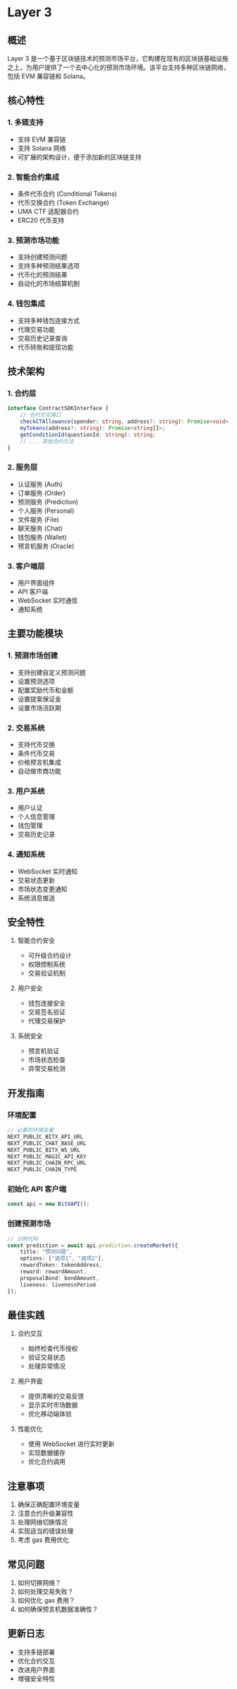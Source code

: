 # Layer 3

## 概述

Layer 3 是一个基于区块链技术的预测市场平台，它构建在现有的区块链基础设施之上，为用户提供了一个去中心化的预测市场环境。该平台支持多种区块链网络，包括 EVM 兼容链和 Solana。

## 核心特性

### 1. 多链支持
- 支持 EVM 兼容链
- 支持 Solana 网络
- 可扩展的架构设计，便于添加新的区块链支持

### 2. 智能合约集成
- 条件代币合约 (Conditional Tokens)
- 代币交换合约 (Token Exchange)
- UMA CTF 适配器合约
- ERC20 代币支持

### 3. 预测市场功能
- 支持创建预测问题
- 支持多种预测结果选项
- 代币化的预测结果
- 自动化的市场结算机制

### 4. 钱包集成
- 支持多种钱包连接方式
- 代理交易功能
- 交易历史记录查询
- 代币转账和提现功能

## 技术架构

### 1. 合约层
```typescript
interface ContractSDKInterface {
    // 合约交互接口
    checkCTAllowance(spender: string, address?: string): Promise<void>;
    myTokens(address?: string): Promise<string[]>;
    getConditionId(questionId: string): string;
    // ... 其他合约方法
}
```

### 2. 服务层
- 认证服务 (Auth)
- 订单服务 (Order)
- 预测服务 (Prediction)
- 个人服务 (Personal)
- 文件服务 (File)
- 聊天服务 (Chat)
- 钱包服务 (Wallet)
- 预言机服务 (Oracle)

### 3. 客户端层
- 用户界面组件
- API 客户端
- WebSocket 实时通信
- 通知系统

## 主要功能模块

### 1. 预测市场创建
- 支持创建自定义预测问题
- 设置预测选项
- 配置奖励代币和金额
- 设置提案保证金
- 设置市场活跃期

### 2. 交易系统
- 支持代币交换
- 条件代币交易
- 价格预言机集成
- 自动做市商功能

### 3. 用户系统
- 用户认证
- 个人信息管理
- 钱包管理
- 交易历史记录

### 4. 通知系统
- WebSocket 实时通知
- 交易状态更新
- 市场状态变更通知
- 系统消息推送

## 安全特性

1. 智能合约安全
   - 可升级合约设计
   - 权限控制系统
   - 交易验证机制

2. 用户安全
   - 钱包连接安全
   - 交易签名验证
   - 代理交易保护

3. 系统安全
   - 预言机验证
   - 市场状态检查
   - 异常交易检测

## 开发指南

### 环境配置
```typescript
// 必要的环境变量
NEXT_PUBLIC_BITX_API_URL
NEXT_PUBLIC_CHAT_BASE_URL
NEXT_PUBLIC_BITX_WS_URL
NEXT_PUBLIC_MAGIC_API_KEY
NEXT_PUBLIC_CHAIN_RPC_URL
NEXT_PUBLIC_CHAIN_TYPE
```

### 初始化 API 客户端
```typescript
const api = new BitXAPI();
```

### 创建预测市场
```typescript
// 示例代码
const prediction = await api.prediction.createMarket({
    title: "预测问题",
    options: ["选项1", "选项2"],
    rewardToken: tokenAddress,
    reward: rewardAmount,
    proposalBond: bondAmount,
    liveness: livenessPeriod
});
```

## 最佳实践

1. 合约交互
   - 始终检查代币授权
   - 验证交易状态
   - 处理异常情况

2. 用户界面
   - 提供清晰的交易反馈
   - 显示实时市场数据
   - 优化移动端体验

3. 性能优化
   - 使用 WebSocket 进行实时更新
   - 实现数据缓存
   - 优化合约调用

## 注意事项

1. 确保正确配置环境变量
2. 注意合约升级兼容性
3. 处理网络切换情况
4. 实现适当的错误处理
5. 考虑 gas 费用优化

## 常见问题

1. 如何切换网络？
2. 如何处理交易失败？
3. 如何优化 gas 费用？
4. 如何确保预言机数据准确性？

## 更新日志

- 支持多链部署
- 优化合约交互
- 改进用户界面
- 增强安全特性

